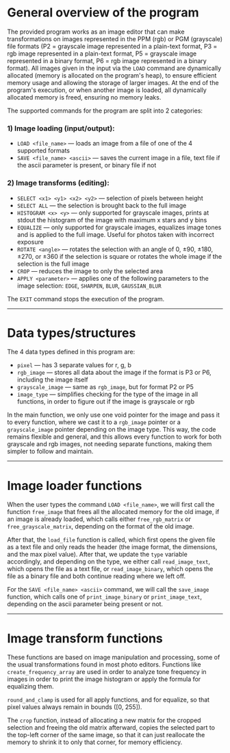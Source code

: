 # General overview of the program

The provided program works as an image editor that can make transformations on images represented in the PPM (rgb) or PGM (grayscale) file formats (P2 = grayscale image represented in a plain-text format, P3 = rgb image represented in a plain-text format, P5 = grayscale image represented in a binary format, P6 = rgb image represented in a binary format). All images given in the input via the `LOAD` command are dynamically allocated (memory is allocated on the program's heap), to ensure efficient memory usage and allowing the storage of larger images. At the end of the program's execution, or when another image is loaded, all dynamically allocated memory is freed, ensuring no memory leaks.

The supported commands for the program are split into 2 categories:

### 1) Image loading (input/output):

- `LOAD <file_name>` — loads an image from a file of one of the 4 supported formats  
- `SAVE <file_name> <ascii>` — saves the current image in a file, text file if the ascii parameter is present, or binary file if not

### 2) Image transforms (editing):

- `SELECT <x1> <y1> <x2> <y2>` — selection of pixels between height  
- `SELECT ALL` — the selection is brought back to the full image  
- `HISTOGRAM <x> <y>` — only supported for grayscale images, prints at stdout the histogram of the image with maximum x stars and y bins  
- `EQUALIZE` — only supported for grayscale images, equalizes image tones and is applied to the full image. Useful for photos taken with incorrect exposure  
- `ROTATE <angle>` — rotates the selection with an angle of 0, ±90, ±180, ±270, or ±360 if the selection is square or rotates the whole image if the selection is the full image  
- `CROP` — reduces the image to only the selected area  
- `APPLY <parameter>` — applies one of the following parameters to the image selection: `EDGE`, `SHARPEN`, `BLUR`, `GAUSSIAN_BLUR`

The `EXIT` command stops the execution of the program.

---

# Data types/structures

The 4 data types defined in this program are:

- `pixel` — has 3 separate values for r, g, b  
- `rgb_image` — stores all data about the image if the format is P3 or P6, including the image itself  
- `grayscale_image` — same as `rgb_image`, but for format P2 or P5  
- `image_type` — simplifies checking for the type of the image in all functions, in order to figure out if the image is grayscale or rgb

In the main function, we only use one void pointer for the image and pass it to every function, where we cast it to a `rgb_image` pointer or a `grayscale_image` pointer depending on the image type. This way, the code remains flexible and general, and this allows every function to work for both grayscale and rgb images, not needing separate functions, making them simpler to follow and maintain.

---

# Image loader functions

When the user types the command `LOAD <file_name>`, we will first call the function `free_image` that frees all the allocated memory for the old image, if an image is already loaded, which calls either `free_rgb_matrix` or `free_grayscale_matrix`, depending on the format of the old image.

After that, the `load_file` function is called, which first opens the given file as a text file and only reads the header (the image format, the dimensions, and the max pixel value). After that, we update the `type` variable accordingly, and depending on the type, we either call `read_image_text`, which opens the file as a text file, or `read_image_binary`, which opens the file as a binary file and both continue reading where we left off.

For the `SAVE <file_name> <ascii>` command, we will call the `save_image` function, which calls one of `print_image_binary` or `print_image_text`, depending on the ascii parameter being present or not.

---

# Image transform functions

These functions are based on image manipulation and processing, some of the usual transformations found in most photo editors. Functions like `create_frequency_array` are used in order to analyze tone frequency in images in order to print the image histogram or apply the formula for equalizing them.

`round_and_clamp` is used for all apply functions, and for equalize, so that pixel values always remain in bounds ([0, 255]).

The `crop` function, instead of allocating a new matrix for the cropped selection and freeing the old matrix afterward, copies the selected part to the top-left corner of the same image, so that it can just reallocate the memory to shrink it to only that corner, for memory efficiency.
